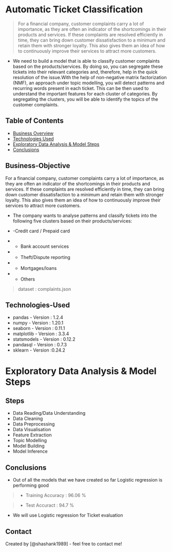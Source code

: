 # Automatic Ticket Classification
> For a financial company, customer complaints carry a lot of importance, as they are often an indicator of the shortcomings in their products and services. If these complaints are resolved efficiently in time, they can bring down customer dissatisfaction to a minimum and retain them with stronger loyalty. This also gives them an idea of how to continuously improve their services to attract more customers. 

- We need to build a model that is able to classify customer complaints based on the products/services. By doing so, you can segregate these tickets into their relevant categories and, therefore, help in the quick resolution of the issue.With the help of non-negative matrix factorization (NMF), an approach under topic modelling, you will detect patterns and recurring words present in each ticket. This can be then used to understand the important features for each cluster of categories. By segregating the clusters, you will be able to identify the topics of the customer complaints. 


## Table of Contents
* [Business Overview](#Business-Objective)
* [Technologies Used](#Technologies-Used)
* [Exploratory Data Analysis & Model Steps](#Steps)
* [Conclusions](#Conclusions)

## Business-Objective

For a financial company, customer complaints carry a lot of importance, as they are often an indicator of the shortcomings in their products and services. If these complaints are resolved efficiently in time, they can bring down customer dissatisfaction to a minimum and retain them with stronger loyalty. This also gives them an idea of how to continuously improve their services to attract more customers.

- The company wants to analyse patterns and classify tickets into the following five clusters based on their products/services:

- -Credit card / Prepaid card

- - Bank account services

- - Theft/Dispute reporting

- - Mortgages/loans

- - Others 

> dataset : complaints.json

## Technologies-Used
- pandas      - Version : 1.2.4
- numpy       - Version : 1.20.1
- seaborn     - Version : 0.11.1
- matplotlib  - Version : 3.3.4
- statsmodels - Version : 0.12.2
- pandasql    - Version : 0.7.3
- sklearn     - Version :0.24.2

# Exploratory Data Analysis & Model Steps

## Steps

- Data Reading/Data Understanding
- Data Cleaning
- Data Preprocessing
- Data Visualisation
- Feature Extraction
- Topic Modelling
- Model Building
- Model Inference


## Conclusions

- Out of all the models that we have created so far Logistic regression is performing good 

> - Training Accuracy : 96.06 % 

> - Test Accuract : 94.7 %

- We will use Logistic regression for Ticket evaluation

## Contact
Created by [@shashank1989] - feel free to contact me!


<!-- Optional -->
<!-- ## License -->
<!-- This project is open source and available under the [... License](). -->

<!-- You don't have to include all sections - just the one's relevant to your project -->
